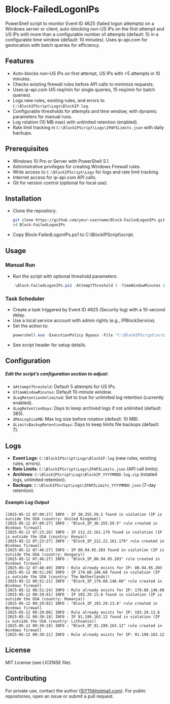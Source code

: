 # Block-FailedLogonIPs

PowerShell script to monitor Event ID 4625 (failed logon attempts) on a Windows server or client, auto-blocking non-US IPs on the first attempt and US IPs with more than a configurable number of attempts (default: 5) in a configurable time window (default: 10 minutes). Uses ip-api.com for geolocation with batch queries for efficiency.

## Features
- Auto-blocks non-US IPs on first attempt, US IPs with >5 attempts in 10 minutes.
- Checks existing firewall rules before API calls to minimize requests.
- Uses ip-api.com (45 req/min for single queries, 15 req/min for batch queries).
- Logs new rules, existing rules, and errors to `C:\BlockIPScript\Logs\BlockIP.log`.
- Configurable thresholds for attempts and time window, with dynamic parameters for manual runs.
- Log rotation (10 MB max) with unlimited retention (enabled).
- Rate limit tracking in `C:\BlockIPScript\Logs\IPAPILimits.json` with daily backups.

## Prerequisites
- Windows 10 Pro or Server with PowerShell 5.1.
- Administrative privileges for creating Windows Firewall rules.
- Write access to `C:\BlockIPScript\Logs` for logs and rate limit tracking.
- Internet access for ip-api.com API calls.
- Git for version control (optional for local use).

## Installation
- Clone the repository:
    ```bash
    git clone https://github.com/your-username/Block-FailedLogonIPs.git
    cd Block-FailedLogonIPs
    ```
- Copy Block-FailedLogonIPs.ps1 to C:\BlockIPScript\script.

## Usage
### Manual Run
- Run the script with optional threshold parameters:
    ```powershell
    .\Block-FailedLogonIPs.ps1 -AttemptThreshold 3 -TimeWindowMinutes 5
    ```

### Task Scheduler
- Create a task triggered by Event ID 4625 (Security log) with a 10-second delay.
- Use a local service account with admin rights (e.g., IPBlockService).
- Set the action to: 
    ```powershell 
    powershell.exe -ExecutionPolicy Bypass -File "C:\BlockIPScript\script\Block-FailedLogonIPs.ps1" 
    ```
- See script header for setup details.

## Configuration
##### Edit the script’s configuration section to adjust:
- ``$AttemptThreshold``: Default 5 attempts for US IPs.
- ``$TimeWindowMinutes``: Default 10-minute window.
- ``$LogRetentionUnlimited``: Set to true for unlimited log retention (currently enabled).
- ``$LogRetentionDays``: Days to keep archived logs if not unlimited (default: 365).
- ``$MaxLogSizeMB``: Max log size before rotation (default: 10 MB).
- ``$LimitsBackupRetentionDays``: Days to keep limits file backups (default: 7).

## Logs
- **Event Logs**: ``C:\BlockIPScript\Logs\BlockIP.log`` (new rules, existing rules, errors).
- **Rate Limits**: ``C:\BlockIPScript\Logs\IPAPILimits.json`` (API call limits).
- **Archives**: ``C:\BlockIPScript\Logs\BlockIP_YYYYMMDD.log.zip`` (rotated logs, unlimited retention).
- **Backups**: ``C:\BlockIPScript\Logs\IPAPILimits_YYYYMMDD.json`` (7-day retention).

##### Example Log Output

```plaintext
[2025-05-12 07:09:27] INFO : IP 38.255.59.5 found in violation (IP is outside the USA (country: United Kingdom))
[2025-05-12 07:09:27] INFO : "Block_IP_38.255.59.5" rule created in Windows firewall
[2025-05-12 07:23:26] INFO : IP 212.22.161.179 found in violation (IP is outside the USA (country: Kenya))
[2025-05-12 07:23:27] INFO : "Block_IP_212.22.161.179" rule created in Windows firewall
[2025-05-12 07:46:27] INFO : IP 80.94.95.203 found in violation (IP is outside the USA (country: Hungary))
[2025-05-12 07:46:27] INFO : "Block_IP_80.94.95.203" rule created in Windows firewall
[2025-05-12 07:46:49] INFO : Rule already exists for IP: 80.94.95.203
[2025-05-12 08:51:20] INFO : IP 179.60.146.60 found in violation (IP is outside the USA (country: The Netherlands))
[2025-05-12 08:51:21] INFO : "Block_IP_179.60.146.60" rule created in Windows firewall
[2025-05-12 08:51:24] INFO : Rule already exists for IP: 179.60.146.60
[2025-05-12 09:29:01] INFO : IP 193.29.13.6 found in violation (IP is outside the USA (country: Romania))
[2025-05-12 09:29:02] INFO : "Block_IP_193.29.13.6" rule created in Windows firewall
[2025-05-12 09:29:06] INFO : Rule already exists for IP: 193.29.13.6
[2025-05-12 09:39:18] INFO : IP 91.199.163.12 found in violation (IP is outside the USA (country: Lithuania))
[2025-05-12 09:39:18] INFO : "Block_IP_91.199.163.12" rule created in Windows firewall
[2025-05-12 09:39:21] INFO : Rule already exists for IP: 91.199.163.12
```

## License
MIT License (see LICENSE file).

## Contributing
For private use, contact the author (SiY11@hotmail.com). For public repositories, open an issue or submit a pull request.
